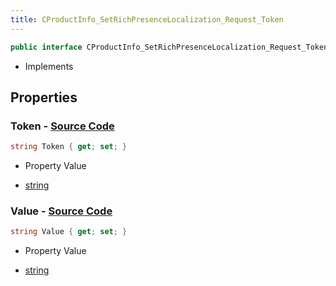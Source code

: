 ```yaml
---
title: CProductInfo_SetRichPresenceLocalization_Request_Token
---
```


```csharp
public interface CProductInfo_SetRichPresenceLocalization_Request_Token : ITypedProtobuf<CProductInfo_SetRichPresenceLocalization_Request_Token>, INativeHandle
```

- Implements

## Properties

### **Token** - [Source Code](https://github.com/swiftly-solution/swiftlys2/blob/main/managed/src/SwiftlyS2.Generated/Protobufs/Interfaces/CProductInfo_SetRichPresenceLocalization_Request_Token.cs#L13)

```csharp
string Token { get; set; }
```

- Property Value

- [string](https://learn.microsoft.com/dotnet/api/system.string)

### **Value** - [Source Code](https://github.com/swiftly-solution/swiftlys2/blob/main/managed/src/SwiftlyS2.Generated/Protobufs/Interfaces/CProductInfo_SetRichPresenceLocalization_Request_Token.cs#L16)

```csharp
string Value { get; set; }
```

- Property Value

- [string](https://learn.microsoft.com/dotnet/api/system.string)

